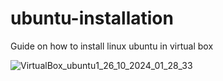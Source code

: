 # ubuntu-installation
Guide on how to install linux ubuntu in virtual box

![VirtualBox_ubuntu1_26_10_2024_01_28_33](https://github.com/user-attachments/assets/34aaa36b-6f9b-4cc7-9a4e-dbe004747df2)
